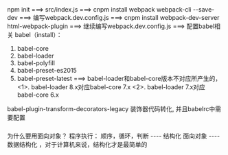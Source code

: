 ##
npm init ===>
src/index.js ===> 
cnpm install webpack webpack-cli --save-dev ===>
编写webpack.dev.config.js ===> 
cnpm install webpack-dev-server html-webpack-plugin ===>
继续编写webpack.dev.config.js ===>
配置babel相关
babel（install）： 
  1. babel-core
  2. babel-loader
  3. babel-polyfill
  4. babel-preset-es2015
  5. babel-preset-latest ===>
  babel-loader和babel-core版本不对应所产生的，
    <1>. babel-loader 8.x对应babel-core 7.x
    <2>. babel-loader 7.x对应babel-core 6.x

  babel-plugin-transform-decorators-legacy 装饰器代码转化, 并且babelrc中需要配置

###
为什么要用面向对象？
程序执行： 顺序，循环，判断 ---- 结构化
面向对象 ---- 数据结构化
，对于计算机来说，结构化才是最简单的
##